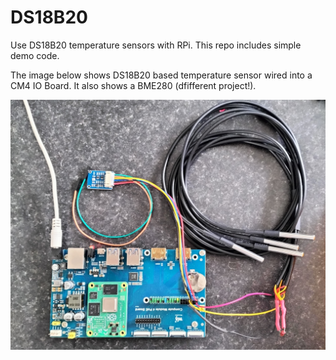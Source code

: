 # DS18B20
Use DS18B20 temperature sensors with RPi.
This repo includes simple demo code.

The image below shows DS18B20 based temperature sensor wired into a CM4 IO Board. It also shows a BME280 (dfifferent project!).

<img title="DS18B20 on CM4" alt="DS18B20" src="/images/DS18B20.jpg">


